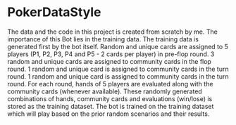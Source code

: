 # PokerDataStyle
The data and the code in this project is created from scratch by me.
The importance of this Bot lies in the training data.
The training data is generated first by the bot itself.
Random and unique cards are assigned to 5 players (P1, P2, P3, P4 and P5 - 2 cards per player) in pre-flop round.
3 random and unique cards are assigned to community cards in the flop round.
1 random and unique card is assigned to community cards in the turn round.
1 random and unique card is assigned to community cards in the turn round.
For each round, hands of 5 players are evaluated along with the community cards (whenever available).
These randomly generated combinations of hands, community cards and evaluations (win/lose) is stored as the training dataset.
The bot is trained on the training dataset which will play based on the prior random scenarios and their results.
